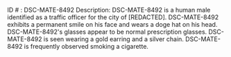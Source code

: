 ID # : DSC-MATE-8492
Description: DSC-MATE-8492 is a human male identified as a traffic officer for the city of [REDACTED]. DSC-MATE-8492 exhibits a permanent smile on his face and wears a doge hat on his head. DSC-MATE-8492's glasses appear to be normal prescription glasses. DSC-MATE-8492 is seen wearing a gold earring and a silver chain. DSC-MATE-8492 is frequently observed smoking a cigarette. 